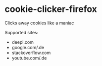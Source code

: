 # cookie-clicker-firefox
Clicks away cookies like a maniac

Supported sites:
- deepl.com
- google.com/.de
- stackoverflow.com
- youtube.com/.de
